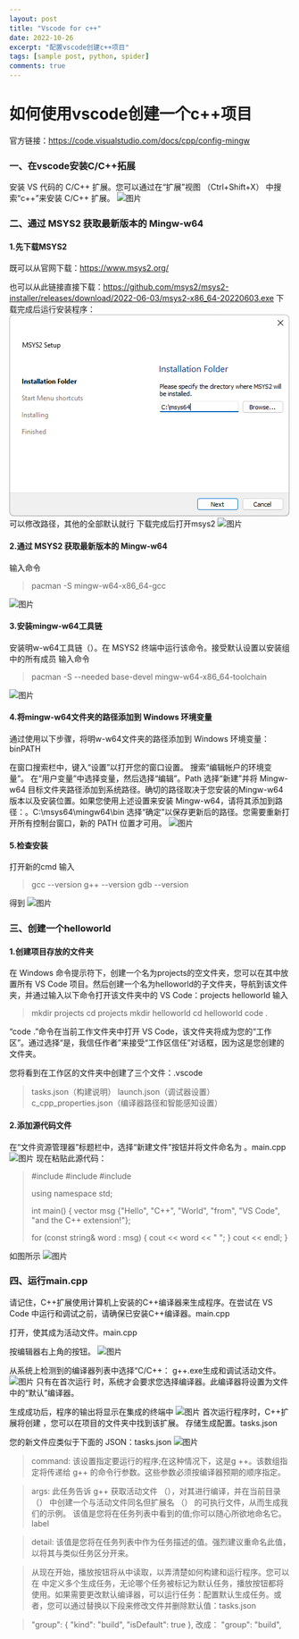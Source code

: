```yaml
---
layout: post
title: "Vscode for c++"
date: 2022-10-26
excerpt: "配置vscode创建c++项目"
tags: [sample post, python, spider]
comments: true
---
```


# 如何使用vscode创建一个c++项目
官方链接：<https://code.visualstudio.com/docs/cpp/config-mingw>
### 一、在vscode安装C/C++拓展

安装 VS 代码的 C/C++ 扩展。您可以通过在“扩展”视图 （Ctrl+Shift+X） 中搜索“c++”来安装 C/C++ 扩展。
![图片](../assets/img/2022-10-27-vscode-cpp/img1.png)
### 二、通过 MSYS2 获取最新版本的 Mingw-w64
#### 1.先下载MSYS2
既可以从官网下载：<https://www.msys2.org/>

也可以从此链接直接下载：<https://github.com/msys2/msys2-installer/releases/download/2022-06-03/msys2-x86_64-20220603.exe>
下载完成后运行安装程序：
![图片](../assets/img/2022-10-27-vscode-cpp/2.png)
可以修改路径，其他的全部默认就行
下载完成后打开msys2
![图片](../assets/img/2022-10-27-vscode-cpp/img3.png)
#### 2.通过 MSYS2 获取最新版本的 Mingw-w64
输入命令
>pacman -S mingw-w64-x86_64-gcc

![图片](../assets/img/2022-10-27-vscode-cpp/img4.png)
#### 3.安装mingw-w64工具链
安装明w-w64工具链（）。在 MSYS2 终端中运行该命令。接受默认设置以安装组中的所有成员
输入命令
>pacman -S --needed base-devel mingw-w64-x86_64-toolchain

![图片](../assets/img/2022-10-27-vscode-cpp/img5.png)
#### 4.将mingw-w64文件夹的路径添加到 Windows 环境变量
通过使用以下步骤，将明w-w64文件夹的路径添加到 Windows 环境变量：binPATH

在窗口搜索栏中，键入“设置”以打开您的窗口设置。
搜索“编辑帐户的环境变量”。
在“用户变量”中选择变量，然后选择“编辑”。Path
选择“新建”并将 Mingw-w64 目标文件夹路径添加到系统路径。确切的路径取决于您安装的Mingw-w64版本以及安装位置。如果您使用上述设置来安装 Mingw-w64，请将其添加到路径：。C:\msys64\mingw64\bin
选择“确定”以保存更新后的路径。您需要重新打开所有控制台窗口，新的 PATH 位置才可用。
![图片](../assets/img/2022-10-27-vscode-cpp/img6.png)
#### 5.检查安装
打开新的cmd
输入
>gcc --version
g++ --version
gdb --version

得到
![图片](../assets/img/2022-10-27-vscode-cpp/img7.png)

### 三、创建一个helloworld

#### 1.创建项目存放的文件夹
在 Windows 命令提示符下，创建一个名为projects的空文件夹，您可以在其中放置所有 VS Code 项目。然后创建一个名为helloworld的子文件夹，导航到该文件夹，并通过输入以下命令打开该文件夹中的 VS Code：projects helloworld
输入
>mkdir projects
cd projects
mkdir helloworld
cd helloworld
code .

“code .”命令在当前工作文件夹中打开 VS Code，该文件夹将成为您的“工作区”。通过选择“是，我信任作者”来接受“工作区信任”对话框，因为这是您创建的文件夹。

您将看到在工作区的文件夹中创建了三个文件：.vscode

>tasks.json（构建说明）
launch.json（调试器设置）
c_cpp_properties.json（编译器路径和智能感知设置）

#### 2.添加源代码文件
在“文件资源管理器”标题栏中，选择“新建文件”按钮并将文件命名为 。main.cpp
![图片](../assets/img/2022-10-27-vscode-cpp/img8.png)
现在粘贴此源代码：
>#include <iostream>
>#include <vector>
>#include <string>
>
>using namespace std;
>
>int main()
>{
>    vector<string> msg {"Hello", "C++", "World", "from",   "VS Code", "and the C++ extension!"};
>
>    for (const string& word : msg)
>    {
>        cout << word << " ";
>    }
>    cout << endl;
>}

如图所示
![图片](../assets/img/2022-10-27-vscode-cpp/img9.png)

### 四、运行main.cpp
请记住，C++扩展使用计算机上安装的C++编译器来生成程序。在尝试在 VS Code 中运行和调试之前，请确保已安装C++编译器。main.cpp

打开，使其成为活动文件。main.cpp

按编辑器右上角的按钮。
![图片](../assets/img/2022-10-27-vscode-cpp/img10.png)

从系统上检测到的编译器列表中选择“C/C++： g++.exe生成和调试活动文件。
![图片](../assets/img/2022-10-27-vscode-cpp/img11.png)
只有在首次运行 时，系统才会要求您选择编译器。此编译器将设置为文件中的“默认”编译器。

生成成功后，程序的输出将显示在集成的终端中
![图片](../assets/img/2022-10-27-vscode-cpp/img12.png)
首次运行程序时，C++扩展将创建 ，您可以在项目的文件夹中找到该扩展。 存储生成配置。tasks.json

您的新文件应类似于下面的 JSON：tasks.json
![图片](../assets/img/2022-10-27-vscode-cpp/img13.png)

>command:
该设置指定要运行的程序;在这种情况下，这是g ++。该数组指定将传递给 g++ 的命令行参数。这些参数必须按编译器预期的顺序指定。

>args:
此任务告诉 g++ 获取活动文件 （），对其进行编译，并在当前目录 （） 中创建一个与活动文件同名但扩展名 （） 的可执行文件，从而生成我们的示例。
该值是您将在任务列表中看到的值;你可以随心所欲地命名它。label

>detail:
该值是您将在任务列表中作为任务描述的值。强烈建议重命名此值，以将其与类似任务区分开来。

>从现在开始，播放按钮将从中读取，以弄清楚如何构建和运行程序。您可以在 中定义多个生成任务，无论哪个任务被标记为默认任务，播放按钮都将使用。如果需要更改默认编译器，可以运行任务：配置默认生成任务。或者，您可以通过替换以下段来修改文件并删除默认值：tasks.json

>  "group": {
        "kind": "build",
        "isDefault": true
    },
改成：
    "group": "build",